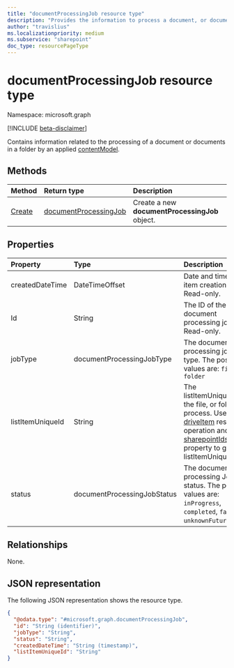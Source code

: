 ```yaml
---
title: "documentProcessingJob resource type"
description: "Provides the information to process a document, or documents in a folder."
author: "travislius"
ms.localizationpriority: medium
ms.subservice: "sharepoint"
doc_type: resourcePageType
---
```


# documentProcessingJob resource type

Namespace: microsoft.graph

[!INCLUDE [beta-disclaimer](../../includes/beta-disclaimer.md)]

Contains information related to the processing of a document or documents in a folder by an applied [contentModel](../resources/contentmodel.md).

## Methods
|Method|Return type|Description|
|:---|:---|:---|
|[Create](../api/site-post-documentprocessingjobs.md)|[documentProcessingJob](../resources/documentprocessingjob.md)|Create a new **documentProcessingJob** object.|

## Properties
|Property|Type|Description|
|:---|:---|:---|
|createdDateTime|DateTimeOffset|Date and time of item creation. Read-only.|
|Id|String|The ID of the document processing job. Read-only.|
|jobType|documentProcessingJobType|The document processing job type. The possible values are: `file`, `folder`|
|listItemUniqueId|String|The listItemUniqueId of the file, or folder to process. Use GET [driveItem](../resources/driveitem.md) resource operation and read  [sharepointIds](../resources/sharepointids.md) property to get listItemUniqueId.|
|status|documentProcessingJobStatus|The document processing Job status. The possible values are: `inProgress`, `completed`, `failed`, `unknownFutureValue`.|

## Relationships
None.

## JSON representation
The following JSON representation shows the resource type.
<!-- {
  "blockType": "resource",
  "keyProperty": "id",
  "@odata.type": "microsoft.graph.documentProcessingJob",
  "openType": false
}
-->
``` json
{
  "@odata.type": "#microsoft.graph.documentProcessingJob",
  "id": "String (identifier)",
  "jobType": "String",
  "status": "String",
  "createdDateTime": "String (timestamp)",
  "listItemUniqueId": "String"
}
```

